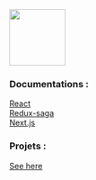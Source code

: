 <img src="https://github.com/frmi2018/Michaud-Franck/blob/main/logos/react.png"  width="100" height=auto>

### Documentations :

[React](https://fr.reactjs.org/)  
[Redux-saga](https://redux-saga.js.org/)  
[Next.js](https://nextjs.org/)

### Projets :  

[See here](http://michaudfranck.ovh/?page_id=227)
